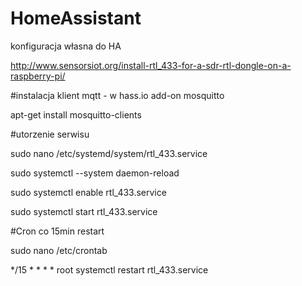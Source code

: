 # HomeAssistant
konfiguracja własna do HA

http://www.sensorsiot.org/install-rtl_433-for-a-sdr-rtl-dongle-on-a-raspberry-pi/


#instalacja klient mqtt - w hass.io add-on mosquitto

apt-get install mosquitto-clients

#utorzenie serwisu

sudo nano /etc/systemd/system/rtl_433.service


sudo systemctl --system daemon-reload

sudo systemctl enable rtl_433.service

sudo systemctl start rtl_433.service



#Cron co 15min restart

sudo nano /etc/crontab


*/15 *    * * *   root    systemctl restart rtl_433.service

